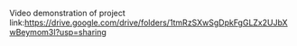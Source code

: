 Video demonstration of project link:https://drive.google.com/drive/folders/1tmRzSXwSgDpkFgGLZx2UJbXwBeymom3I?usp=sharing
